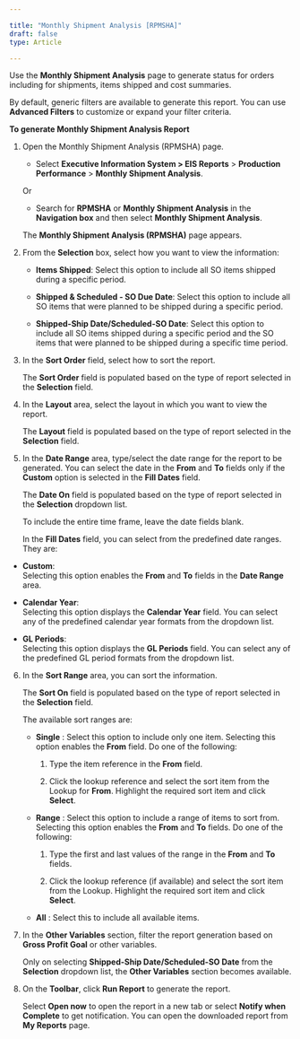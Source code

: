 ```yaml
---

title: "Monthly Shipment Analysis [RPMSHA]"
draft: false
type: Article

---
```


Use the **Monthly Shipment Analysis** page to generate status for orders including for shipments, items shipped and cost summaries.

By default, generic filters are available to generate this report. You can use **Advanced Filters** to customize or expand your filter criteria. 


**To generate Monthly Shipment Analysis Report**

1. Open the Monthly Shipment Analysis (RPMSHA) page.

    - Select **Executive Information System > EIS Reports** > **Production Performance** > **Monthly Shipment Analysis**.

    Or

    - Search for **RPMSHA** or **Monthly Shipment Analysis** in the **Navigation box** and then select **Monthly Shipment Analysis**.

   The **Monthly Shipment Analysis (RPMSHA)** page appears.

2. From the **Selection** box, select how you want to view the information:

    - **Items Shipped**: Select this option to include all SO items shipped during a specific period.

    - **Shipped & Scheduled - SO Due Date**: Select this option to include all SO items that were planned to be shipped during a specific period.

    - **Shipped-Ship Date/Scheduled-SO Date**: Select this option to include all SO items shipped during a specific period and the SO items that were planned to be shipped during a specific time period.

3. In the **Sort Order** field, select how to sort the report.

    The **Sort Order** field is populated based on the type of report selected in the **Selection** field.

4. In the **Layout** area, select the layout in which you want to view the report.

    The **Layout** field is populated based on the type of report selected in the **Selection** field.

5. In the **Date Range** area, type/select the date range for the report to be generated. You can select the date in the **From** and **To** fields only if the **Custom** option is selected in the **Fill Dates** field.

    The **Date On** field is populated based on the type of report selected in the **Selection** dropdown list.

    To include the entire time frame, leave the date fields blank.

    In the **Fill Dates** field, you can select from the predefined date ranges. They are:

- **Custom**:   
Selecting this option enables the **From** and **To** fields in the **Date Range** area.

- **Calendar Year**:   
Selecting this option displays the **Calendar Year** field. You can select any of the predefined calendar year formats from the dropdown list.

- **GL Periods**:   
Selecting this option displays the **GL Periods** field. You can select any of the predefined GL period formats from the dropdown list.

6. In the **Sort Range** area, you can sort the information.

    The **Sort On** field is populated based on the type of report selected in the **Selection** field.

    The available sort ranges are:

    - **Single** : Select this option to include only one item. Selecting this option enables the **From** field. Do one of the following:

        1. Type the item reference in the **From** field.

        2. Click the lookup reference and select the sort item from the Lookup for **From**. Highlight the required sort item and click **Select**.

    - **Range** : Select this option to include a range of items to sort from. Selecting this option enables the **From** and **To** fields. Do one of the following:

        1. Type the first and last values of the range in the **From** and **To** fields.

        2. Click the lookup reference (if available) and select the sort item from the Lookup. Highlight the required sort item and click **Select**.

    - **All** : Select this to include all available items.

7. In the **Other Variables** section, filter the report generation based on **Gross Profit Goal**  or other variables.

    Only on selecting **Shipped-Ship Date/Scheduled-SO Date** from the **Selection** dropdown list, the **Other Variables** section becomes available.

8. On the **Toolbar**, click **Run Report** to generate the report.

    Select **Open now** to open the report in a new tab or select **Notify when Complete** to get notification. You can open the downloaded report from **My Reports** page.

​